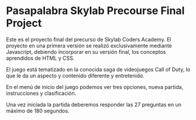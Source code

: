 # Pasapalabra Skylab Precourse Final Project

Este es el proyecto final del precurso de Skylab Coders Academy.
El proyecto en una primera versión se realizó exclusivamente mediante Javascript, debiendo incorporar en su versión final, los conceptos aprendidos de HTML y CSS.

El juego está tematizado en la conocida saga de videojuegos Call of Duty, lo que le da un aspecto y contenido diferente y entretenido.

En el menú de inicio del juego podemos ver tres opciones, nueva partida, instrucciones y clasificación.

Una vez iniciada la partida deberemos responder las 27 preguntas en un máximo de 180 segundos.